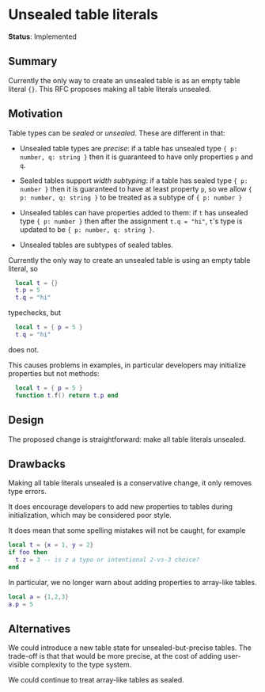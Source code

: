 # Unsealed table literals

**Status**: Implemented

## Summary

Currently the only way to create an unsealed table is as an empty table literal `{}`.
This RFC proposes making all table literals unsealed.

## Motivation

Table types can be *sealed* or *unsealed*. These are different in that:

* Unsealed table types are *precise*: if a table has unsealed type `{ p: number, q: string }`
  then it is guaranteed to have only properties `p` and `q`.

* Sealed tables support *width subtyping*: if a table has sealed type `{ p: number }`
  then it is guaranteed to have at least property `p`, so we allow `{ p: number, q: string }`
  to be treated as a subtype of `{ p: number }`

* Unsealed tables can have properties added to them: if `t` has unsealed type
  `{ p: number }` then after the assignment `t.q = "hi"`, `t`'s type is updated to be
  `{ p: number, q: string }`.  

* Unsealed tables are subtypes of sealed tables.

Currently the only way to create an unsealed table is using an empty table literal, so
```lua
  local t = {}
  t.p = 5
  t.q = "hi"
```
typechecks, but
```lua
  local t = { p = 5 }
  t.q = "hi"
```
does not.

This causes problems in examples, in particular developers
may initialize properties but not methods:
```lua
  local t = { p = 5 }
  function t.f() return t.p end
```

## Design

The proposed change is straightforward: make all table literals unsealed.

## Drawbacks

Making all table literals unsealed is a conservative change, it only removes type errors.

It does encourage developers to add new properties to tables during initialization, which
may be considered poor style.

It does mean that some spelling mistakes will not be caught, for example
```lua
local t = {x = 1, y = 2}
if foo then
  t.z = 3 -- is z a typo or intentional 2-vs-3 choice?
end
```

In particular, we no longer warn about adding properties to array-like tables.
```lua
local a = {1,2,3}
a.p = 5
```

## Alternatives

We could introduce a new table state for unsealed-but-precise
tables. The trade-off is that that would be more precise, at the cost
of adding user-visible complexity to the type system.

We could continue to treat array-like tables as sealed.
